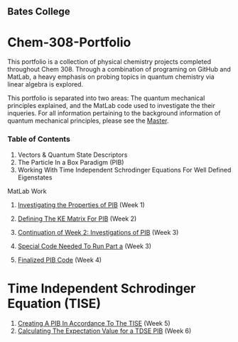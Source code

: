 ## Bates College


# Chem-308-Portfolio
This portfolio is a collection of physical chemistry projects completed throughout Chem 308. Through a combination of programing on GitHub and MatLab, a heavy emphasis on probing topics in quantum chemistry via linear algebra is explored. 

This portfolio is separated into two areas: The quantum mechanical principles explained, and the MatLab code used to investigate the their inqueries. For all information pertaining to the background information of quantum mechanical principles, please see the [Master](/Master.md).

### Table of Contents

1. Vectors & Quantum State Descriptors 
1. The Particle In a Box Paradigm (PIB)
1. Working With Time Independent Schrodinger Equations For Well Defined Eigenstates

MatLab Work

1. [Investigating the Properties of PIB](/MLW1.md) (Week 1)

1. [Defining The KE Matrix For PIB](/MLW2.md) (Week 2) 

1. [Continuation of Week 2: Investigations of PIB](/MLW3a.md) (Week 3)
1. [Special Code Needed To Run Part a](/MLW3b.md) (Week 3)
  
1. [Finalized PIB Code](/MLW4.md) (Week 4)

# Time Independent Schrodinger Equation (TISE)

1. [Creating A PIB In Accordance To The TISE](/MLW5.md) (Week 5)
1. [Calculating The Expectation Value for a TDSE PIB](/MLW6.md) (Week 6)
